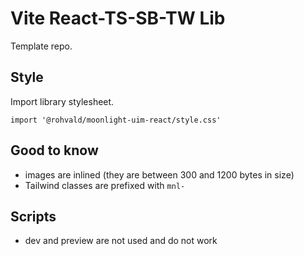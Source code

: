 # Vite React-TS-SB-TW Lib

Template repo.

## Style

Import library stylesheet.

`
  import '@rohvald/moonlight-uim-react/style.css'
`

## Good to know

- images are inlined (they are between 300 and 1200 bytes in size)
- Tailwind classes are prefixed with `mnl-`

## Scripts

- dev and preview are not used and do not work